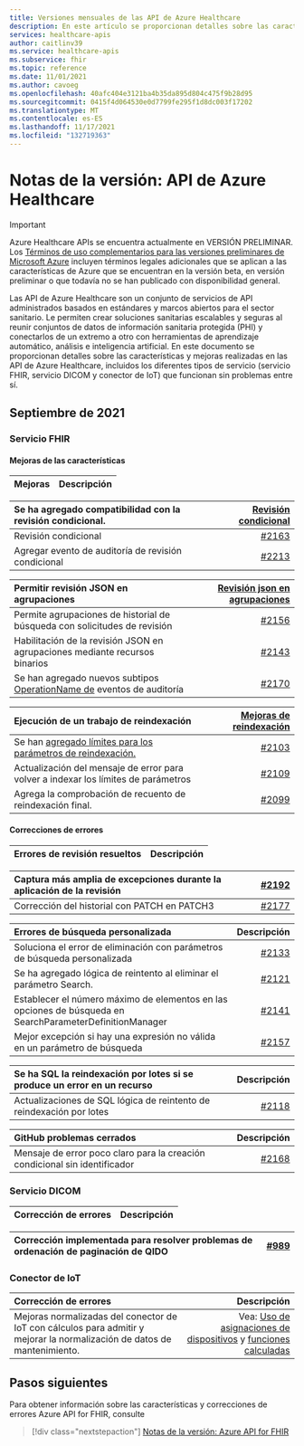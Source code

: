 ```yaml
---
title: Versiones mensuales de las API de Azure Healthcare
description: En este artículo se proporcionan detalles sobre las características y mejoras mensuales de las API de Azure Healthcare.
services: healthcare-apis
author: caitlinv39
ms.service: healthcare-apis
ms.subservice: fhir
ms.topic: reference
ms.date: 11/01/2021
ms.author: cavoeg
ms.openlocfilehash: 40afc404e3121ba4b35da895d804c475f9b28d95
ms.sourcegitcommit: 0415f4d064530e0d7799fe295f1d8dc003f17202
ms.translationtype: MT
ms.contentlocale: es-ES
ms.lasthandoff: 11/17/2021
ms.locfileid: "132719363"
---
```

# <a name="release-notes-azure-healthcare-apis"></a>Notas de la versión: API de Azure Healthcare

> [!IMPORTANT]
> Azure Healthcare APIs se encuentra actualmente en VERSIÓN PRELIMINAR. Los [Términos de uso complementarios para las versiones preliminares de Microsoft Azure](https://azure.microsoft.com/support/legal/preview-supplemental-terms/) incluyen términos legales adicionales que se aplican a las características de Azure que se encuentran en la versión beta, en versión preliminar o que todavía no se han publicado con disponibilidad general. 

Las API de Azure Healthcare son un conjunto de servicios de API administrados basados en estándares y marcos abiertos para el sector sanitario. Le permiten crear soluciones sanitarias escalables y seguras al reunir conjuntos de datos de información sanitaria protegida (PHI) y conectarlos de un extremo a otro con herramientas de aprendizaje automático, análisis e inteligencia artificial. En este documento se proporcionan detalles sobre las características y mejoras realizadas en las API de Azure Healthcare, incluidos los diferentes tipos de servicio (servicio FHIR, servicio DICOM y conector de IoT) que funcionan sin problemas entre sí.

## <a name="september-2021"></a>Septiembre de 2021

### <a name="fhir-service"></a>Servicio FHIR

#### <a name="feature-enhancements"></a>**Mejoras de las características**

|Mejoras | Descripción |
|:------------------- | -----------:|

|Se ha agregado compatibilidad con la revisión condicional. | [Revisión condicional](./././azure-api-for-fhir/fhir-rest-api-capabilities.md#patch-and-conditional-patch)|
|:------------------- | -----------:|
|Revisión condicional | [#2163](https://github.com/microsoft/fhir-server/pull/2163) |
|Agregar evento de auditoría de revisión condicional | [#2213](https://github.com/microsoft/fhir-server/pull/2213) |

|Permitir revisión JSON en agrupaciones | [Revisión json en agrupaciones](./././azure-api-for-fhir/fhir-rest-api-capabilities.md#patch-in-bundles)|
|:------------------- | -----------:|
|Permite agrupaciones de historial de búsqueda con solicitudes de revisión |[#2156](https://github.com/microsoft/fhir-server/pull/2156) | 
|Habilitación de la revisión JSON en agrupaciones mediante recursos binarios |[#2143](https://github.com/microsoft/fhir-server/pull/2143) |
|Se han agregado nuevos subtipos [OperationName de](./././azure-api-for-fhir/enable-diagnostic-logging.md#audit-log-details) eventos de auditoría| [#2170](https://github.com/microsoft/fhir-server/pull/2170) |

| Ejecución de un trabajo de reindexación | [Mejoras de reindexación](./././fhir/how-to-run-a-reindex.md)|
|:------------------- | -----------:|
|Se han [agregado límites para los parámetros de reindexación.](./././azure-api-for-fhir/how-to-run-a-reindex.md#performance-considerations)|[#2103](https://github.com/microsoft/fhir-server/pull/2103)|
|Actualización del mensaje de error para volver a indexar los límites de parámetros|[#2109](https://github.com/microsoft/fhir-server/pull/2109)|
|Agrega la comprobación de recuento de reindexación final. |[#2099](https://github.com/microsoft/fhir-server/pull/2099)|

#### <a name="bug-fixes"></a>**Correcciones de errores**

|Errores de revisión resueltos | Descripción |
|:------------------- | -----------:|

| Captura más amplia de excepciones durante la aplicación de la revisión | [#2192](https://github.com/microsoft/fhir-server/pull/2192)|
|:------------------- | -----------:|
|Corrección del historial con PATCH en PATCH3 |[#2177](https://github.com/microsoft/fhir-server/pull/2177) |

|Errores de búsqueda personalizada |Descripción |
|:------------------- | -----------:|
|Soluciona el error de eliminación con parámetros de búsqueda personalizada |[#2133](https://github.com/microsoft/fhir-server/pull/2133) |
|Se ha agregado lógica de reintento al eliminar el parámetro Search. | [#2121](https://github.com/microsoft/fhir-server/pull/2121)|
|Establecer el número máximo de elementos en las opciones de búsqueda en SearchParameterDefinitionManager |[#2141](https://github.com/microsoft/fhir-server/pull/2141) |
|Mejor excepción si hay una expresión no válida en un parámetro de búsqueda |[#2157](https://github.com/microsoft/fhir-server/pull/2157) |

|Se ha SQL la reindexación por lotes si se produce un error en un recurso |Descripción |
|:------------------- | -----------:|
|Actualizaciones de SQL lógica de reintento de reindexación por lotes |[#2118](https://github.com/microsoft/fhir-server/pull/2118) |

|GitHub problemas cerrados |Descripción |
|:------------------- | -----------:|
|Mensaje de error poco claro para la creación condicional sin identificador |[#2168](https://github.com/microsoft/fhir-server/issues/2168) |

### <a name="dicom-service"></a>**Servicio DICOM**

|Corrección de errores | Descripción |
|:------------------- | -----------:|

|Corrección implementada para resolver problemas de ordenación de paginación de QIDO |  [#989](https://github.com/microsoft/dicom-server/pull/989) |
|:------------------- | -----------:|

### <a name="iot-connector"></a>**Conector de IoT**

|Corrección de errores | Descripción |
|:------------------- | -----------:|
| Mejoras normalizadas del conector de IoT con cálculos para admitir y mejorar la normalización de datos de mantenimiento. | Vea: [Uso de asignaciones de dispositivos](./../healthcare-apis/iot/how-to-use-device-mappings.md) y [funciones calculadas](./../healthcare-apis/iot/how-to-use-calculated-functions-mappings.md)  |

## <a name="next-steps"></a>Pasos siguientes

Para obtener información sobre las características y correcciones de errores Azure API for FHIR, consulte

>[!div class="nextstepaction"]
>[Notas de la versión: Azure API for FHIR](./azure-api-for-fhir/release-notes.md)

